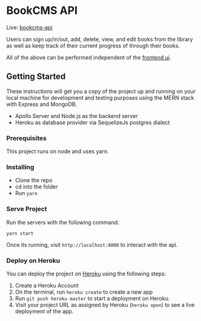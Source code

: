 # BookCMS API

Live: [bookcms-api](https://bookcms-api.herokuapp.com)

Users can sign up/in/out, add, delete, view, and edit books from the library 
as well as keep track of their current progress of through their books.

All of the above can be performed independent of the [frontend ui](https://github.com/cdrani/book-cms).

## Getting Started

These instructions will get you a copy of the project up and running on your
local machine for development and testing purposes using the MERN stack with
Express and MongoDB.  

* Apollo Server and Node.js as the backend server
* Heroku as database provider via SequelizeJs postgres dialect


### Prerequisites

This project runs on node and uses yarn.

### Installing

* Clone the repo
* cd into the folder
* Run `yarn` 

### Serve Project

Run the servers with the following command:

```
yarn start
```

Once its running, visit `http://localhost:8000` to interact with the api.

### Deploy on Heroku

You can deploy the project on [Heroku](https://www.heroku.com/) using the following steps:

1. Create a Heroku Account
2. On the terminal, run `heroku create` to create a new app
3. Run `git push heroku master` to start a deployment on Heroku.
4. Visit your project URL as assigned by Heroku (`heroku open`) to see a live deployment of the app.
